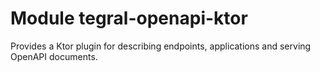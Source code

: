 # Module tegral-openapi-ktor

Provides a Ktor plugin for describing endpoints, applications and serving OpenAPI documents.
